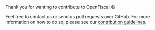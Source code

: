 Thank you for wanting to contribute to OpenFisca! :smiley:

Feel free to contact us or send us pull requests over GitHub.
For more information on how to do so, please see our [contribution guidelines](http://openfisca.org/doc/contribute/index.html).
